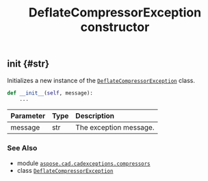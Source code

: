 ﻿---
title: DeflateCompressorException constructor
second_title: Aspose.CAD for Python via .NET API References
description: 
type: docs
weight: 10
url: /python-net/aspose.cad.cadexceptions.compressors/deflatecompressorexception/__init__/
is_root: false
---

## __init__ {#str}

Initializes a new instance of the [`DeflateCompressorException`](/cad/python-net/aspose.cad.cadexceptions.compressors/deflatecompressorexception) class.



```python
def __init__(self, message):
    ...
```


| Parameter | Type | Description |
| :- | :- | :- |
| message | str | The exception message. |



### See Also
* module [`aspose.cad.cadexceptions.compressors`](../../)
* class [`DeflateCompressorException`](/cad/python-net/aspose.cad.cadexceptions.compressors/deflatecompressorexception)

